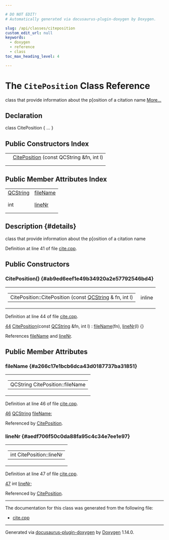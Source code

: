 ```yaml
---

# DO NOT EDIT!
# Automatically generated via docusaurus-plugin-doxygen by Doxygen.

slug: /api/classes/citeposition
custom_edit_url: null
keywords:
  - doxygen
  - reference
  - class
toc_max_heading_level: 4

---
```


<div class="doxyPage">

# The `CitePosition` Class Reference

<p>class that provide information about the p[osition of a citation name <a href="#details">More...</a></p>

## Declaration

<div class="doxyDeclaration">
class CitePosition { ... }
</div>

## Public Constructors Index

<table class="doxyMembersIndex">

<tr class="doxyMemberIndexItem">
<td class="doxyMemberIndexItemType" align="left" valign="top"></td>
<td class="doxyMemberIndexItemName" align="left" valign="top"><a href="#ab9ed6eef1e49b34920a2e57792546bd4">CitePosition</a> (const QCString &amp;fn, int l)</td>
</tr>
<tr class="doxyMemberIndexDescription">
<td class="doxyMemberIndexDescriptionLeft"></td>
<td class="doxyMemberIndexDescriptionRight">
</td>
</tr>
<tr class="doxyMemberIndexSeparator">
<td class="doxyMemberIndexSeparator" colspan="2"></td>
</tr>

</table>

## Public Member Attributes Index

<table class="doxyMembersIndex">

<tr class="doxyMemberIndexItem">
<td class="doxyMemberIndexItemType" align="left" valign="top"><a href="/web-doxygen/docs/api/classes/qcstring">QCString</a></td>
<td class="doxyMemberIndexItemName" align="left" valign="top"><a href="#a266c17e1bcb6dca43d0187737ba31851">fileName</a></td>
</tr>
<tr class="doxyMemberIndexDescription">
<td class="doxyMemberIndexDescriptionLeft"></td>
<td class="doxyMemberIndexDescriptionRight">
</td>
</tr>
<tr class="doxyMemberIndexSeparator">
<td class="doxyMemberIndexSeparator" colspan="2"></td>
</tr>

<tr class="doxyMemberIndexItem">
<td class="doxyMemberIndexItemType" align="left" valign="top">int</td>
<td class="doxyMemberIndexItemName" align="left" valign="top"><a href="#aedf706f50c0da88fa95c4c34e7ee1e97">lineNr</a></td>
</tr>
<tr class="doxyMemberIndexDescription">
<td class="doxyMemberIndexDescriptionLeft"></td>
<td class="doxyMemberIndexDescriptionRight">
</td>
</tr>
<tr class="doxyMemberIndexSeparator">
<td class="doxyMemberIndexSeparator" colspan="2"></td>
</tr>

</table>

## Description {#details}

<p>class that provide information about the p[osition of a citation name</p>

<p>Definition at line 41 of file <a href="/web-doxygen/docs/api/files/src/cite-cpp">cite.cpp</a>.</p>


<div class="doxySectionDef">

## Public Constructors

### CitePosition() {#ab9ed6eef1e49b34920a2e57792546bd4}

<div class="doxyMemberItem">
<div class="doxyMemberProto">
<table class="doxyMemberLabels">
<tr class="doxyMemberLabels">
<td class="doxyMemberLabelsLeft">
<table class="doxyMemberName">
<tr>
<td class="doxyMemberName">CitePosition::CitePosition (const <a href="/web-doxygen/docs/api/classes/qcstring">QCString</a> &amp; fn, int l)</td>
</tr>
</table>
</td>
<td class="doxyMemberLabelsRight">
<span class="doxyMemberLabels">
<span class="doxyMemberLabel inline">inline</span>
</span>
</td>
</tr>
</table>
</div>
<div class="doxyMemberDoc">



<p>Definition at line 44 of file <a href="/web-doxygen/docs/api/files/src/cite-cpp">cite.cpp</a>.</p>


<div class="doxyProgramListing">

<div class="doxyCodeLine"><span class="doxyLineNumber"><a href="#ab9ed6eef1e49b34920a2e57792546bd4">44</a></span><span class="doxyLineContent"><span class="doxyHighlight">    <a href="#ab9ed6eef1e49b34920a2e57792546bd4">CitePosition</a>(</span><span class="doxyHighlightKeyword">const</span><span class="doxyHighlight"> <a href="/web-doxygen/docs/api/classes/qcstring">QCString</a> &amp;fn, </span><span class="doxyHighlightKeywordType">int</span><span class="doxyHighlight"> l) : <a href="#a266c17e1bcb6dca43d0187737ba31851">fileName</a>(fn), <a href="#aedf706f50c0da88fa95c4c34e7ee1e97">lineNr</a>(l) {}</span></span></div>

</div>


<p>References <a href="#a266c17e1bcb6dca43d0187737ba31851">fileName</a> and <a href="#aedf706f50c0da88fa95c4c34e7ee1e97">lineNr</a>.</p>

</div>
</div>

</div>

<div class="doxySectionDef">

## Public Member Attributes

### fileName {#a266c17e1bcb6dca43d0187737ba31851}

<div class="doxyMemberItem">
<div class="doxyMemberProto">
<table class="doxyMemberLabels">
<tr class="doxyMemberLabels">
<td class="doxyMemberLabelsLeft">
<table class="doxyMemberName">
<tr>
<td class="doxyMemberName">QCString CitePosition::fileName</td>
</tr>
</table>
</td>
</tr>
</table>
</div>
<div class="doxyMemberDoc">



<p>Definition at line 46 of file <a href="/web-doxygen/docs/api/files/src/cite-cpp">cite.cpp</a>.</p>


<div class="doxyProgramListing">

<div class="doxyCodeLine"><span class="doxyLineNumber"><a href="#a266c17e1bcb6dca43d0187737ba31851">46</a></span><span class="doxyLineContent"><span class="doxyHighlight">    <a href="/web-doxygen/docs/api/classes/qcstring">QCString</a>    <a href="#a266c17e1bcb6dca43d0187737ba31851">fileName</a>;</span></span></div>

</div>


<p>Referenced by <a href="#ab9ed6eef1e49b34920a2e57792546bd4">CitePosition</a>.</p>

</div>
</div>

### lineNr {#aedf706f50c0da88fa95c4c34e7ee1e97}

<div class="doxyMemberItem">
<div class="doxyMemberProto">
<table class="doxyMemberLabels">
<tr class="doxyMemberLabels">
<td class="doxyMemberLabelsLeft">
<table class="doxyMemberName">
<tr>
<td class="doxyMemberName">int CitePosition::lineNr</td>
</tr>
</table>
</td>
</tr>
</table>
</div>
<div class="doxyMemberDoc">



<p>Definition at line 47 of file <a href="/web-doxygen/docs/api/files/src/cite-cpp">cite.cpp</a>.</p>


<div class="doxyProgramListing">

<div class="doxyCodeLine"><span class="doxyLineNumber"><a href="#aedf706f50c0da88fa95c4c34e7ee1e97">47</a></span><span class="doxyLineContent"><span class="doxyHighlight">    </span><span class="doxyHighlightKeywordType">int</span><span class="doxyHighlight">         <a href="#aedf706f50c0da88fa95c4c34e7ee1e97">lineNr</a>;</span></span></div>

</div>


<p>Referenced by <a href="#ab9ed6eef1e49b34920a2e57792546bd4">CitePosition</a>.</p>

</div>
</div>

</div>

<hr/>

The documentation for this class was generated from the following file:

<ul>
<li><a href="/web-doxygen/docs/api/files/src/cite-cpp">cite.cpp</a></li>
</ul>

<hr/>

<p class="doxyGeneratedBy">Generated via <a href="https://github.com/xpack/docusaurus-plugin-doxygen">docusaurus-plugin-doxygen</a> by <a href="https://www.doxygen.nl">Doxygen</a> 1.14.0.</p>

</div>
